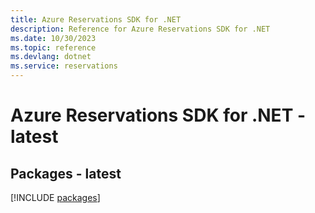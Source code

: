 ```yaml
---
title: Azure Reservations SDK for .NET
description: Reference for Azure Reservations SDK for .NET
ms.date: 10/30/2023
ms.topic: reference
ms.devlang: dotnet
ms.service: reservations
---
```

# Azure Reservations SDK for .NET - latest
## Packages - latest
[!INCLUDE [packages](reservations-index.md)]